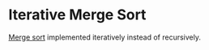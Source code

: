 # Iterative Merge Sort
[Merge sort][1] implemented iteratively instead of recursively.

[1]: https://en.wikipedia.org/wiki/Merge_sort

